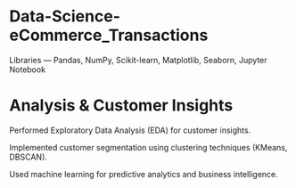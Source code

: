 # Data-Science-eCommerce_Transactions
Libraries — Pandas, NumPy, Scikit-learn, Matplotlib, Seaborn, Jupyter Notebook
# Analysis & Customer Insights
Performed Exploratory Data Analysis (EDA) for customer insights.

Implemented customer segmentation using clustering techniques (KMeans, DBSCAN).

Used machine learning for predictive analytics and business intelligence.
